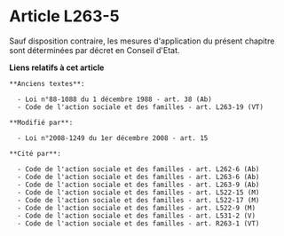 # Article L263-5

Sauf disposition contraire, les mesures d'application du présent chapitre sont déterminées par décret en Conseil d'Etat.

**Liens relatifs à cet article**

	**Anciens textes**:

	  - Loi n°88-1088 du 1 décembre 1988 - art. 38 (Ab)
	  - Code de l'action sociale et des familles - art. L263-19 (VT)

	**Modifié par**:

	  - Loi n°2008-1249 du 1er décembre 2008 - art. 15

	**Cité par**:

	  - Code de l'action sociale et des familles - art. L262-6 (Ab)
	  - Code de l'action sociale et des familles - art. L263-6 (Ab)
	  - Code de l'action sociale et des familles - art. L263-9 (Ab)
	  - Code de l'action sociale et des familles - art. L522-15 (M)
	  - Code de l'action sociale et des familles - art. L522-17 (M)
	  - Code de l'action sociale et des familles - art. L522-9 (M)
	  - Code de l'action sociale et des familles - art. L531-2 (V)
	  - Code de l'action sociale et des familles - art. R263-1 (VT)

